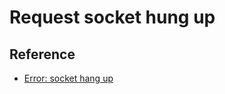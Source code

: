 # Request socket hung up

## Reference

* [Error: socket hang up](https://github.com/request/request/issues/2047#issuecomment-433389962)
